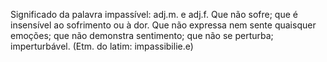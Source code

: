 Significado da palavra impassível:
adj.m. e adj.f.
Que não sofre; que é insensível ao sofrimento ou à dor.
Que não expressa nem sente quaisquer emoções; que não demonstra sentimento; que não se perturba; imperturbável.
(Etm. do latim: impassibilie.e)

